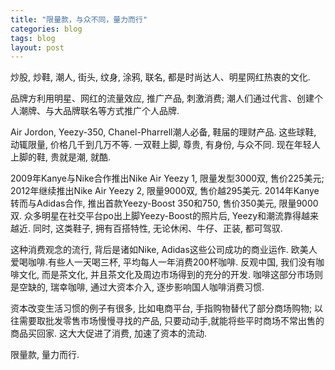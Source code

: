 ```yaml
---
title: "限量款，与众不同，量力而行"
categories: blog
tags: blog
layout: post
---
```


炒股, 炒鞋, 潮人, 街头, 纹身, 涂鸦, 联名, 都是时尚达人、明星网红热衷的文化. 

品牌方利用明星、网红的流量效应, 推广产品, 刺激消费; 潮人们通过代言、创建个人潮牌、与大品牌联名等方式推广个人品牌. 

Air Jordon, Yeezy-350, Chanel-Pharrell潮人必备, 鞋届的理财产品. 这些球鞋, 动辄限量, 价格几千到几万不等. 一双鞋上脚, 尊贵, 有身份, 与众不同. 现在年轻人上脚的鞋, 贵就是潮, 就酷. 

2009年Kanye与Nike合作推出Nike Air Yeezy 1, 限量发型3000双, 售价225美元; 2012年继续推出Nike Air Yeezy 2, 限量9000双, 售价越295美元. 2014年Kanye转而与Adidas合作, 推出首款Yeezy-Boost 350和750, 售价350美元, 限量9000双. 众多明星在社交平台po出上脚Yeezy-Boost的照片后, Yeezy和潮流靠得越来越近. 同时, 这类鞋子, 拥有百搭特性, 无论休闲、牛仔、正装, 都可驾驭. 

这种消费观念的流行, 背后是诸如Nike, Adidas这些公司成功的商业运作. 欧美人爱喝咖啡.有些人一天喝三杯, 平均每人一年消费200杯咖啡. 反观中国, 我们没有咖啡文化, 而是茶文化, 并且茶文化及周边市场得到的充分的开发. 咖啡这部分市场则是空缺的, 瑞幸咖啡, 通过大资本介入, 逐步影响国人咖啡消费习惯.

资本改变生活习惯的例子有很多, 比如电商平台, 手指购物替代了部分商场购物; 以往需要取批发零售市场慢慢寻找的产品, 只要动动手,就能将些平时商场不常出售的商品买回家. 这大大促进了消费, 加速了资本的流动. 

限量款, 量力而行.

